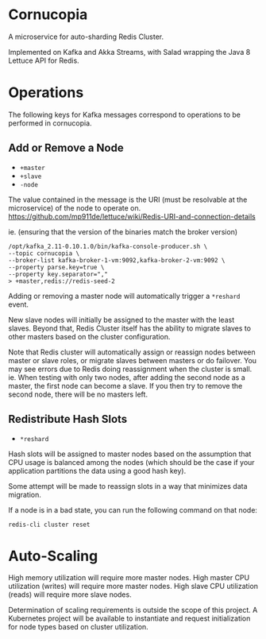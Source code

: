 # Cornucopia
A microservice for auto-sharding Redis Cluster.

Implemented on Kafka and Akka Streams, with Salad wrapping the Java 8 Lettuce API for Redis.

# Operations
The following keys for Kafka messages correspond to operations to be performed in cornucopia.

## Add or Remove a Node
* `+master`
* `+slave`
* `-node`

The value contained in the message is the URI (must be resolvable at the microservice) of the node to operate on.
https://github.com/mp911de/lettuce/wiki/Redis-URI-and-connection-details

ie. (ensuring that the version of the binaries match the broker version)
```
/opt/kafka_2.11-0.10.1.0/bin/kafka-console-producer.sh \
--topic cornucopia \
--broker-list kafka-broker-1-vm:9092,kafka-broker-2-vm:9092 \
--property parse.key=true \
--property key.separator=","
> +master,redis://redis-seed-2
```

Adding or removing a master node will automatically trigger a `*reshard` event.

New slave nodes will initially be assigned to the master with the least slaves.
Beyond that, Redis Cluster itself has the ability to migrate slaves to other masters based on the cluster configuration.

Note that Redis cluster will automatically assign or reassign nodes between master or slave roles, or migrate slaves between masters or do failover.
You may see errors due to Redis doing reassignment when the cluster is small.
ie. When testing with only two nodes, after adding the second node as a master, the first node can become a slave.
 If you then try to remove the second node, there will be no masters left.

## Redistribute Hash Slots
* `*reshard`

Hash slots will be assigned to master nodes based on the assumption that CPU usage is balanced among the nodes (which should be the case if your application partitions the data using a good hash key).

Some attempt will be made to reassign slots in a way that minimizes data migration.

If a node is in a bad state, you can run the following command on that node:
```
redis-cli cluster reset
```

# Auto-Scaling
High memory utilization will require more master nodes.
High master CPU utilization (writes) will require more master nodes.
High slave CPU utilization (reads) will require more slave nodes.

Determination of scaling requirements is outside the scope of this project.
A Kubernetes project will be available to instantiate and request initialization for node types based on cluster utilization.
